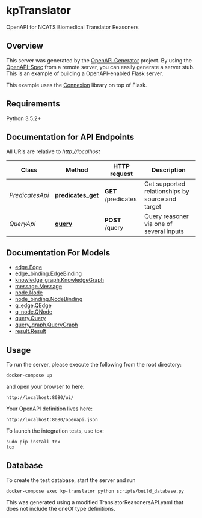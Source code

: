 # kpTranslator
OpenAPI for NCATS Biomedical Translator Reasoners

## Overview
This server was generated by the [OpenAPI Generator](https://openapi-generator.tech) project. By using the
[OpenAPI-Spec](https://openapis.org) from a remote server, you can easily generate a server stub.  This
is an example of building a OpenAPI-enabled Flask server.

This example uses the [Connexion](https://github.com/zalando/connexion) library on top of Flask.

## Requirements
Python 3.5.2+

## Documentation for API Endpoints

All URIs are relative to *http://localhost*

Class | Method | HTTP request | Description
------------ | ------------- | ------------- | -------------
*PredicatesApi* | [**predicates_get**](docs/PredicatesApi.md#predicates_get) | **GET** /predicates | Get supported relationships by source and target
*QueryApi* | [**query**](docs/QueryApi.md#query) | **POST** /query | Query reasoner via one of several inputs


## Documentation For Models

 - [edge.Edge](docs/Edge.md)
 - [edge_binding.EdgeBinding](docs/EdgeBinding.md)
 - [knowledge_graph.KnowledgeGraph](docs/KnowledgeGraph.md)
 - [message.Message](docs/Message.md)
 - [node.Node](docs/Node.md)
 - [node_binding.NodeBinding](docs/NodeBinding.md)
 - [q_edge.QEdge](docs/QEdge.md)
 - [q_node.QNode](docs/QNode.md)
 - [query.Query](docs/Query.md)
 - [query_graph.QueryGraph](docs/QueryGraph.md)
 - [result.Result](docs/Result.md)

## Usage
To run the server, please execute the following from the root directory:

```
docker-compose up
```

and open your browser to here:

```
http://localhost:8080/ui/
```

Your OpenAPI definition lives here:

```
http://localhost:8080/openapi.json
```

To launch the integration tests, use tox:
```
sudo pip install tox
tox
```

## Database

To create the test database, start the server and run

```
docker-compose exec kp-translator python scripts/build_database.py
```

This was generated using a modified TranslatorReasonersAPI.yaml that does not include the oneOf type definitions.